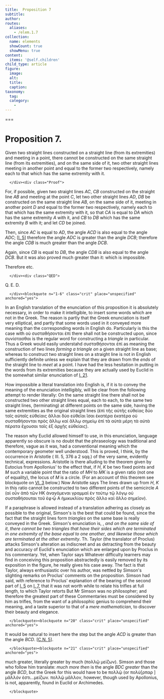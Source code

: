 ```yaml
---
title:  Proposition 7
subtitle: 
author:
routes:
  aliases:
    - /elem.1.7
collection:
  name: elements
  showCount: true
  showMenu: true
content:
  items: '@self.children'
child_type: article
figure:
  image:
  alt:
  title:
  caption:
taxonomy:
  tag:
  category:
    - 
---
```




===

<h1>Proposition 7.</h1><div class="Enunc">
       
<p>Given two straight lines constructed on a straight line (from its extremities) and meeting in a point, there cannot be constructed on the same straight line (from its extremities), and on the same side of it, two other straight lines meeting in <lb n="5"/>another point and equal to the former two respectively, namely each to that which has the same extremity with it.</p>

      </div><div class="Proof">
       
<p>For, if possible, given two straight lines <em>AC</em>, <em>CB</em> constructed on the straight line <em>AB</em> and meeting at the point <em>C</em>, let two other straight lines 
        <lb n="10"/><em>AD</em>, <em>DB</em> be constructed on the same straight line <em>AB</em>, on the same side of it, meeting in another point <em>D</em> and equal to the former two respectively, namely each to that which has the same extremity with it, so that <em>CA</em> is <lb n="15"/>equal to <em>DA</em> which has the same extremity <em>A</em> with it, and <pb n="259"/><em>CB</em> to <em>DB</em> which has the same extremity <em>B</em> with it; and let <em>CD</em> be joined.</p>

       
<p>Then, since <em>AC</em> is equal to <em>AD</em>, <span class="center">the angle <em>ACD</em> is also equal to the angle <em>ADC</em>; [<a href="/elem.1.5">I. 5</a>] <lb n="20"/>therefore the angle <em>ADC</em> is greater than the angle <em>DCB</em>;</span> therefore the angle <em>CDB</em> is much greater than the angle <em>DCB</em>.</p>

       
<p>Again, since <em>CB</em> is equal to <em>DB</em>, <span class="center">the angle <em>CDB</em> is also equal to the angle <em>DCB</em>.</span>
        <lb n="25"/>But it was also proved much greater than it: <span class="center">which is impossible.</span></p>

       
<p>Therefore etc.</p>

      </div><div class="QED">
       
<p>Q. E. D.</p>

      </div><blockquote n="1-6" class="crit" place="unspecified" anchored="yes">
       
<p>In an English translation of the enunciation of this proposition it is absolutely necessary, in order to make it intelligible, to insert some words which are not in the Greek. The reason is partly that the Greek enunciation is itself very elliptical, and partly that some words used in it conveyed more meaning than the corresponding words in English do. Particularly is this the case with <foreign lang="greek">οὐ συσταθήσονται ἐπί</foreign> <quote>there shall not be constructed upon,</quote>
 since <foreign lang="greek">συνίστασθαι</foreign> is the regular word for constructing a <em>triangle</em> in particular. Thus a Greek would easily understahd <foreign lang="greek">συσταθήσονται ἐπί</foreign> as meaning the construction of two lines <em>forming a triangle on</em> a given straight line as base; whereas to <quote>construct two straight lines on a straight line</quote>
 is not in English sufficiently definite unless we explain that they are drawn from the <em>ends</em> of the straight line to <em>meet</em> at a point. I have had the less hesitation in putting in the words <quote>from its extremities</quote>
 because they are actually used by Euclid in the somewhat similar enunciation of <a href="/elem.1.21">I. 21</a>.</p>

       
<p>How impossible a literal translation into English is, if it is to convey the meaning of the enunciation intelligibly, will be clear from the following attempt to render literally: <quote>On the same straight line there shall not be constructed two other straight lines equal, each to each, to the same two straight lines, (terminating) at different points on the same side, having the same extremities as the original straight lines</quote>
 (<foreign lang="greek">ἐπὶ τῆς αὐτῆς εὐθείας δύο ταῖς αὐταῖς εὐθείαις ἄλλαι δύο εὐθεῖαι ἴσαι ἑκατὲρα ἑκατέρα οὐ συσταθήσονται πρὸς ἄλλῳ καἰ ἄλλῳ σημείῳ ἐπἰ τὰ αὐτὰ μέρη τὰ αὐτὰ πέρατα ἔχουσαι ταῖς ἐξ ἀρχῆς εὐθείαις</foreign>).</p>

       
<p>The reason why Euclid allowed himself to use, in this enunciation, language apparently so obscure is no doubt that the phraseology was traditional and therefore, vague as it was, had a conventional meaning which the contemporary geometer well understood. This is proved, I think, by the occurrence in Aristotle (<xref n="Aristot. Meteo. 376a.2" from="ROOT" to="DITTO"><title>Meteorologica</title> III. 5, 376 a 2 sqq.</xref>) of the very same, evidently technical, expressions. Aristotle is there alluding to the theorem given by Eutocius from Apollonius' <title>Plane Loci</title> to the effect that, if <em>H</em>, <em>K</em> be two fixed points and <em>M</em> such a variable point that the ratio of <em>MH</em> to <em>MK</em> is a given ratio (not one of equality), the locus of <em>M</em> is a circle. (For an account of this theorem see blockquote on <a href="/elem.6.3">VI. 3</a> below.) Now Aristotle says <quote>The lines drawn up from <em>H</em>, <em>K</em> in this ratio cannot be constructed to two different points of the semicircle <em>A</em></quote>
 (<foreign lang="greek">αἰ οὖν ἀπὸ τῶν ΗΚ ἀναγόμεναι γραμμαὶ ἐν τούτῳ τῷ λόγῳ οὐ συσταθήσουται τοῦ ἐφ̓ ᾦ Α ἡμικυκλίου πρὸς ἄλλο καὶ ἄλλο σημεῖον</foreign>).</p>

       
<p>If a paraphrase is allowed instead of a translation adhering as closely as possible to the original, Simson's is the best that could be found, since the fact that the straight lines form <em>triangles</em> on the same base is really conveyed in the Greek. Simson's enunciation is, <title>Upon the same base</title>, <em>and on the same side of it</em>, <em>there cannot be two triangles that have their sides which are terminated in one extremity of the base equal to one another</em>, <em>and likewise those which are terminated at the other extremity</em>. Th. Taylor (the translator of Proclus) attacks Simson's alteration as <quote>indiscreet</quote>
 and as detracting from the beauty and accuracy of Euclid's enunciation which are enlarged upon by Proclus in his commentary. Yet, when Taylor says <quote>Whatever difficulty learners may find in conceiving this proposition abstractedly is easily removed by its exposition in the figure,</quote>
 he really gives his case away. The fact is that Taylor, always enthusiastic over his author, was nettled by Simson's slighting remarks on Proclus' comments on the proposition. Simson had said, with reference to Proclus' explanation of the bearing of the second part of <a href="/elem.1.5">I. 5</a> on <a href="/elem.1.7">I. 7</a>, that it was not <quote>worth while <pb n="260"/>to relate his trifles at full length,</quote>
 to which Taylor retorts <quote>But Mr Simson was no philosopher; and therefore the greatest part of these Commentaries must be considered by him as trifles, from the want of a philosophic genius to comprehend their meaning, and a taste superior to that of a <em>mere mathematician</em>, to discover their beauty and elegance.</quote>
</p>

      </blockquote><blockquote n="20" class="crit" place="unspecified" anchored="yes">
       
<p>It would be natural to insert here the step <quote>but the angle <em>ACD</em> is greater than the angle <em>BCD</em>. [<a href="/elem.1.c.n.5">C.N. 5</a>].</quote>
</p>

      </blockquote><blockquote n="21" class="crit" place="unspecified" anchored="yes">
       
<p>much greater, literally <quote>greater by much</quote>
 (<foreign lang="greek">πολλῷ μεἰζων</foreign>). Simson and those who follow him translate: <quote><em>much more then</em> is the angle <em>BDC greater</em> than the angle <em>BCD</em>,</quote>
 but the Greek for this would have to be <foreign lang="greek">πολλῷ</foreign> (or <foreign lang="greek">πολὺ[ρπαρ  ] μᾶλλόν ἐστι...μείζων. πολλῷ μᾶλλον</foreign>, however, though used by Apollonius, is not, apparently, found in Euclid or Archimedes.</p>

      </blockquote>
